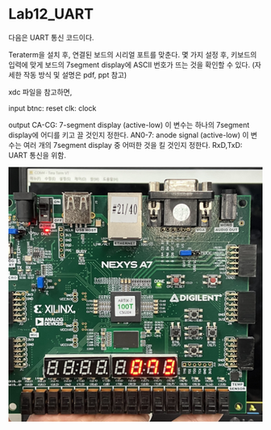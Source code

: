 # Lab12_UART
다음은 UART 통신 코드이다.

Teraterm을 설치 후, 연결된 보드의 시리얼 포트를 맞춘다. 몇 가지 설정 후, 키보드의 입력에 맞게 보드의 7segment display에 ASCII 번호가 뜨는 것을 확인할 수 있다.
(자세한 작동 방식 및 설명은 pdf, ppt 참고)

xdc 파일을 참고하면,

input
btnc: reset
clk: clock

output
CA-CG: 7-segment display (active-low)
    이 변수는 하나의 7segment display에 어디를 키고 끌 것인지 정한다.
AN0-7: anode signal (active-low)
    이 변수는 여러 개의 7segment display 중 어떠한 것을 킬 것인지 정한다.
RxD,TxD: UART 통신을 위함.


<img src="./Lab12_UART.jpg">